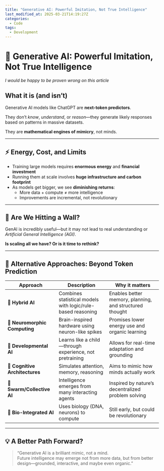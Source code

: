 ```yaml
---
title: "Generative AI: Powerful Imitation, Not True Intelligence"
last_modified_at: 2025-03-21T14:19:27Z
categories:
  - Code
tags:
  - Development
---
```


# 🧠 Generative AI: Powerful Imitation, Not True Intelligence

_I would be happy to be proven wrong on this article_

## What it is (and isn’t)

Generative AI models like ChatGPT are **next-token predictors**.

They don’t _know_, _understand_, or _reason_—they generate likely responses based on patterns in massive datasets.

They are **mathematical engines of mimicry**, not minds.

---

## ⚡ Energy, Cost, and Limits

- Training large models requires **enormous energy** and **financial investment**
- Running them at scale involves **huge infrastructure and carbon footprint**
- As models get bigger, we see **diminishing returns**:
  - More data + compute ≠ more intelligence
  - Improvements are incremental, not revolutionary

---

## 🚧 Are We Hitting a Wall?

GenAI is incredibly useful—but it may not lead to real understanding or _Artificial General Intelligence (AGI)_.

**Is scaling all we have? Or is it time to rethink?**

---

## 🌱 Alternative Approaches: Beyond Token Prediction

| Approach                       | Description                                                 | Why it matters                                          |
| ------------------------------ | ----------------------------------------------------------- | ------------------------------------------------------- |
| 🧠 **Hybrid AI**               | Combines statistical models with logic/rule-based reasoning | Enables better memory, planning, and structured thought |
| 🌿 **Neuromorphic Computing**  | Brain-inspired hardware using neuron-like spikes            | Promises lower energy use and organic learning          |
| 🧒 **Developmental AI**        | Learns like a child—through experience, not pretraining     | Allows for real-time adaptation and grounding           |
| 🤖 **Cognitive Architectures** | Simulates attention, memory, reasoning                      | Aims to mimic how minds actually work                   |
| 🐝 **Swarm/Collective AI**     | Intelligence emerges from many interacting agents           | Inspired by nature’s decentralized problem solving      |
| 🧬 **Bio-Integrated AI**       | Uses biology (DNA, neurons) to compute                      | Still early, but could be revolutionary                 |

---

## 💡 A Better Path Forward?

> “Generative AI is a brilliant mimic, not a mind.  
> Future intelligence may emerge not from more data, but from better design—grounded, interactive, and maybe even organic.”
